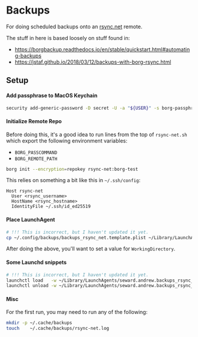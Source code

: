 # Backups

For doing scheduled backups onto an [rsync.net](https://rsync.net) remote.

The stuff in here is based loosely on stuff found in:

- https://borgbackup.readthedocs.io/en/stable/quickstart.html#automating-backups
- https://jstaf.github.io/2018/03/12/backups-with-borg-rsync.html

## Setup

#### Add passphrase to MacOS Keychain

```sh
security add-generic-password -D secret -U -a "${USER}" -s borg-passphrase -w '<FIXME__passphrase_here>'
```

#### Initialize Remote Repo

Before doing this, it's a good idea to run lines from the top of `rsync-net.sh` which export the following environment variables:
* `BORG_PASSCOMMAND`
* `BORG_REMOTE_PATH`

```sh
borg init --encryption=repokey rsync-net:borg-test
```

This relies on something a bit like this in `~/.ssh/config`:

```
Host rsync-net
  User <rsync_username>
  HostName <rsync_hostname>
  IdentityFile ~/.ssh/id_ed25519
```

#### Place LaunchAgent

```sh
# !!! This is incorrect, but I haven't updated it yet.
cp ~/.config/backups/backups_rsync_net.template.plist ~/Library/LaunchAgents/seward.andrew.backups_rsync_net.plist
```

After doing the above, you'll want to set a value for `WorkingDirectory`.

#### Some Launchd snippets

```sh
# !!! This is incorrect, but I haven't updated it yet.
launchctl load   -w ~/Library/LaunchAgents/seward.andrew.backups_rsync_net.plist
launchctl unload -w ~/Library/LaunchAgents/seward.andrew.backups_rsync_net.plist
```

#### Misc

For the first run, you may need to run any of the following:

```sh
mkdir -p ~/.cache/backups
touch    ~/.cache/backups/rsync-net.log
```
